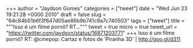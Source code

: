 
+++
author = "Jaydson Gomes"
categories = ["tweet"]
date = "Wed Jun 23 19:21:28 +0000 2010"
draft = false
slug = "64c84b51b6f3f647d05ae86b9b741c9a7c740503"
tags = ["tweet"]
title = """Isso é um filme pornô? RT..."""
tweet = true
micro = true
tweet_url = "https://twitter.com/jaydson/status/16871203771"
+++
Isso é um filme pornô? RT: @cinepop: Cartaz e fotos de 'Piranha 3D' | http://goo.gl/d311
